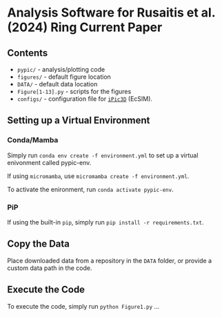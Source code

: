 # Analysis Software for Rusaitis et al. (2024) Ring Current Paper

## Contents

* `pypic/` - analysis/plotting code
* `figures/` - default figure location
* `DATA/` - default data location
* `Figure[1-13].py` - scripts for the figures
* `configs/` - configuration file for [`iPic3D`](https://github.com/CmPA/iPic3D) (EcSIM).

## Setting up a Virtual Environment

### Conda/Mamba

Simply run `conda env create -f environment.yml` to set up a virtual enivonment called pypic-env.

If using `micromamba`, use `micromamba create -f environment.yml`.

To activate the enironment, run `conda activate pypic-env`.

### PiP

If using the built-in `pip`, simply run `pip install -r requirements.txt`.


## Copy the Data

Place downloaded data from a repository in the `DATA` folder, or provide a custom data path in the code.

## Execute the Code

To execute the code, simply run `python Figure1.py` ...
